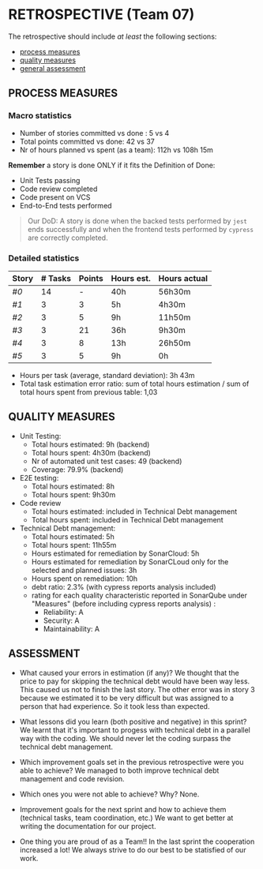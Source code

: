 RETROSPECTIVE (Team 07)
=====================================

The retrospective should include _at least_ the following
sections:

- [process measures](#process-measures)
- [quality measures](#quality-measures)
- [general assessment](#assessment)

## PROCESS MEASURES 

### Macro statistics

- Number of stories committed vs done : 5 vs 4
- Total points committed vs done: 42 vs 37
- Nr of hours planned vs spent (as a team): 112h vs 108h 15m 

**Remember**  a story is done ONLY if it fits the Definition of Done:

- Unit Tests passing
- Code review completed
- Code present on VCS
- End-to-End tests performed

> Our DoD: A story is done when the backed tests performed by `jest` ends successfully and when the frontend tests performed by `cypress` are correctly completed.

### Detailed statistics

| Story  | # Tasks | Points | Hours est. | Hours actual |
|--------|---------|--------|------------|--------------|
| _#0_   |    14   |    -   |      40h   |     56h30m   |
|*#1*    |     3   |   3    |      5h    |     4h30m    |
|*#2*    |     3   |   5    |      9h    |     11h50m   |
|*#3*    |     3   |  21    |      36h   |     9h30m    |
|*#4*    |     3   |   8    |      13h   |     26h50m   |
|*#5*    |     3   |   5    |      9h    |      0h      |

- Hours per task (average, standard deviation): 3h 43m
- Total task estimation error ratio: sum of total hours estimation / sum of total hours spent from previous table: 1,03

  
## QUALITY MEASURES 

- Unit Testing:
  - Total hours estimated: 9h (backend)
  - Total hours spent: 4h30m (backend)
  - Nr of automated unit test cases: 49 (backend)
  - Coverage: 79.9% (backend)
- E2E testing:
  - Total hours estimated: 8h
  - Total hours spent: 9h30m
- Code review 
  - Total hours estimated: included in Technical Debt management
  - Total hours spent: included in Technical Debt management
- Technical Debt management:
  - Total hours estimated: 5h
  - Total hours spent: 11h55m
  - Hours estimated for remediation by SonarCloud: 5h
  - Hours estimated for remediation by SonarCLoud only for the selected and planned issues: 3h 
  - Hours spent on remediation: 10h
  - debt ratio: 2.3% (with cypress reports analysis included)
  - rating for each quality characteristic reported in SonarQube under "Measures" (before including cypress reports analysis) : 
    - Reliability: A
    - Security: A
    - Maintainability: A 
  


## ASSESSMENT

- What caused your errors in estimation (if any)?
  We thought that the price to pay for skipping the technical debt would have been way less. This caused us not to finish the last story.
  The other error was in story 3 because we estimated it to be very difficult but was assigned to a person that had experience. So it took less than expected.

- What lessons did you learn (both positive and negative) in this sprint?
  We learnt that it's important to progess with technical debt in a parallel way with the coding. We should never let the coding surpass the technical debt management.

- Which improvement goals set in the previous retrospective were you able to achieve? 
  We managed to both improve technical debt management and code revision.
  
- Which ones you were not able to achieve? Why?
  None.

- Improvement goals for the next sprint and how to achieve them (technical tasks, team coordination, etc.)
  We want to get better at writing the documentation for our project. 

- One thing you are proud of as a Team!!
  In the last sprint the cooperation increased a lot! We always strive to do our best to be statisfied of our work.
